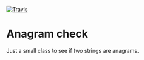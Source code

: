
[![Travis](https://travis-ci.org/martindilling/anagram-check.svg)](https://travis-ci.org/martindilling/anagram-check)

# Anagram check

Just a small class to see if two strings are anagrams.
